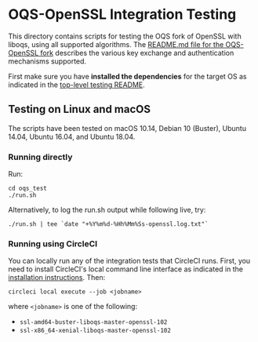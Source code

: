 OQS-OpenSSL Integration Testing
===============================

This directory contains scripts for testing the OQS fork of OpenSSL with liboqs, using all supported algorithms. The [README.md file for the OQS-OpenSSL fork](https://github.com/open-quantum-safe/openssl/blob/OQS-OpenSSL_1_0_2-stable/README.md) describes the various key exchange and authentication mechanisms supported.

First make sure you have **installed the dependencies** for the target OS as indicated in the [top-level testing README](https://github.com/open-quantum-safe/openssl/blob/OQS-OpenSSL_1_0_2-stable/README.md).

Testing on Linux and macOS
--------------------------

The scripts have been tested on macOS 10.14, Debian 10 (Buster), Ubuntu 14.04, Ubuntu 16.04, and Ubuntu 18.04.

### Running directly

Run:

	cd oqs_test
	./run.sh

Alternatively, to log the run.sh output while following live, try:

    ./run.sh | tee `date "+%Y%m%d-%Hh%Mm%Ss-openssl.log.txt"`
	
### Running using CircleCI

You can locally run any of the integration tests that CircleCI runs.  First, you need to install CircleCI's local command line interface as indicated in the [installation instructions](https://circleci.com/docs/2.0/local-cli/).  Then:

	circleci local execute --job <jobname>

where `<jobname>` is one of the following:

- `ssl-amd64-buster-liboqs-master-openssl-102`
- `ssl-x86_64-xenial-liboqs-master-openssl-102`
